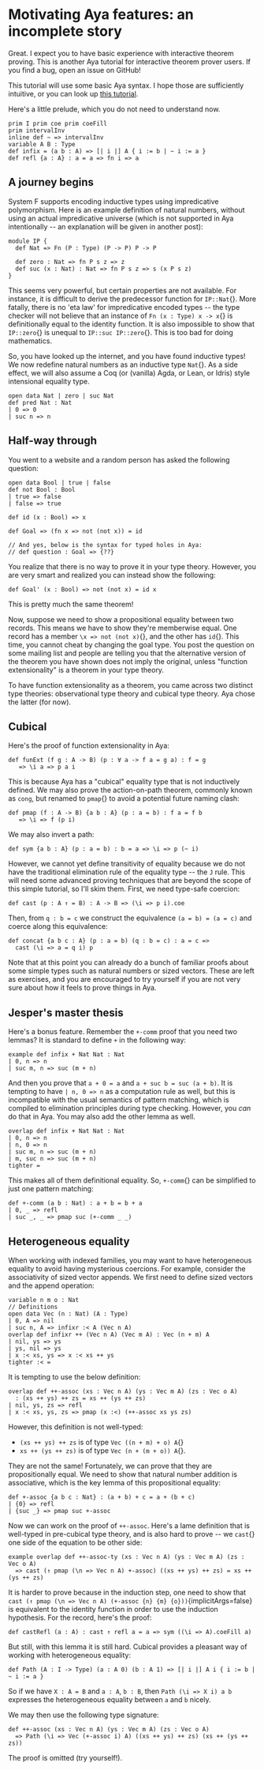 # Motivating Aya features: an incomplete story

Great. I expect you to have basic experience with interactive theorem proving.
This is another Aya tutorial for interactive theorem prover users.
If you find a bug, open an issue on GitHub!

This tutorial will use some basic Aya syntax.
I hope those are sufficiently intuitive, or you can look up [this tutorial](haskeller-tutorial).

Here's a little prelude, which you do not need to understand now.

```aya
prim I prim coe prim coeFill
prim intervalInv
inline def ~ => intervalInv
variable A B : Type
def infix = (a b : A) => [| i |] A { i := b | ~ i := a }
def refl {a : A} : a = a => fn i => a
```

## A journey begins

System F supports encoding inductive types using impredicative polymorphism.
Here is an example definition of natural numbers, without using an actual impredicative
universe (which is not supported in Aya intentionally -- an explanation will be given in another post):

```aya
module IP {
  def Nat => Fn (P : Type) (P -> P) P -> P

  def zero : Nat => fn P s z => z
  def suc (x : Nat) : Nat => fn P s z => s (x P s z)
}
```

This seems very powerful, but certain properties are not available.
For instance, it is difficult to derive the predecessor function for `IP::Nat`{}.
More fatally, there is no 'eta law' for impredicative encoded types --
the type checker will not believe that an instance of `Fn (x : Type) x -> x`{}
is definitionally equal to the identity function.
It is also impossible to show that `IP::zero`{} is unequal to `IP::suc IP::zero`{}.
This is too bad for doing mathematics.

So, you have looked up the internet, and you have found inductive types!
We now redefine natural numbers as an inductive type `Nat`{}. As a side effect,
we will also assume a Coq (or (vanilla) Agda, or Lean, or Idris) style intensional equality type.

```aya
open data Nat | zero | suc Nat
def pred Nat : Nat
| 0 => 0
| suc n => n
```

## Half-way through

You went to a website and a random person has asked the following question:

```aya
open data Bool | true | false
def not Bool : Bool
| true => false
| false => true

def id (x : Bool) => x

def Goal => (fn x => not (not x)) = id

// And yes, below is the syntax for typed holes in Aya:
// def question : Goal => {??}
```

You realize that there is no way to prove it in your type theory.
However, you are very smart and realized you can instead show the following:

```aya
def Goal' (x : Bool) => not (not x) = id x
```

This is pretty much the same theorem!

Now, suppose we need to show a propositional equality between two records.
This means we have to show they're memberwise equal.
One record has a member `\x => not (not x)`{}, and the other has `id`{}.
This time, you cannot cheat by changing the goal type.
You post the question on some mailing list and people are telling you that
the alternative version of the theorem you have shown does not imply the
original, unless "function extensionality" is a theorem in your type theory.

To have function extensionality as a theorem, you came across two distinct
type theories: observational type theory and cubical type theory.
Aya chose the latter (for now).

## Cubical

Here's the proof of function extensionality in Aya:

```aya
def funExt (f g : A -> B) (p : ∀ a -> f a = g a) : f = g
   => \i a => p a i
```

This is because Aya has a "cubical" equality type that is not inductively defined.
We may also prove the action-on-path theorem, commonly known as `cong`, but
renamed to `pmap`{} to avoid a potential future naming clash:

```aya
def pmap (f : A -> B) {a b : A} (p : a = b) : f a = f b
   => \i => f (p i)
```

We may also invert a path:

```aya
def sym {a b : A} (p : a = b) : b = a => \i => p (~ i)
```

However, we cannot yet define transitivity of equality because we do not have the
traditional elimination rule of the equality type -- the `J` rule.
This will need some advanced proving techniques that are beyond the scope of this
simple tutorial, so I'll skim them. First, we need type-safe coercion:

```aya
def cast (p : A ↑ = B) : A -> B => (\i => p i).coe
```

Then, from `q : b = c` we construct the equivalence `(a = b) = (a = c)`
and coerce along this equivalence:

```aya
def concat {a b c : A} (p : a = b) (q : b = c) : a = c =>
  cast (\i => a = q i) p
```

Note that at this point you can already do a bunch of familiar proofs about
some simple types such as natural numbers or sized vectors.
These are left as exercises, and you are encouraged to try yourself if you are not
very sure about how it feels to prove things in Aya.

## Jesper's master thesis

Here's a bonus feature.
Remember the `+-comm` proof that you need two lemmas?
It is standard to define `+` in the following way:

```aya
example def infix + Nat Nat : Nat
| 0, n => n
| suc m, n => suc (m + n)
```

And then you prove that `a + 0 = a` and `a + suc b = suc (a + b)`.
It is tempting to have `| n, 0 => n` as a computation rule as well,
but this is incompatible with the usual semantics of pattern matching,
which is compiled to elimination principles during type checking.
However, you _can_ do that in Aya. You may also add the other lemma as well.

```aya
overlap def infix + Nat Nat : Nat
| 0, n => n
| n, 0 => n
| suc m, n => suc (m + n)
| m, suc n => suc (m + n)
tighter =
```

This makes all of them definitional equality.
So, `+-comm`{} can be simplified to just one pattern matching:

```aya
def +-comm (a b : Nat) : a + b = b + a
| 0, _ => refl
| suc _, _ => pmap suc (+-comm _ _)
```

## Heterogeneous equality

When working with indexed families, you may want to have heterogeneous equality
to avoid having mysterious coercions.
For example, consider the associativity of sized vector appends.
We first need to define sized vectors and the append operation:

```aya
variable n m o : Nat
// Definitions
open data Vec (n : Nat) (A : Type)
| 0, A => nil
| suc n, A => infixr :< A (Vec n A)
overlap def infixr ++ (Vec n A) (Vec m A) : Vec (n + m) A
| nil, ys => ys
| ys, nil => ys
| x :< xs, ys => x :< xs ++ ys
tighter :< =
```

It is tempting to use the below definition:

```
overlap def ++-assoc (xs : Vec n A) (ys : Vec m A) (zs : Vec o A)
  : (xs ++ ys) ++ zs = xs ++ (ys ++ zs)
| nil, ys, zs => refl
| x :< xs, ys, zs => pmap (x :<) (++-assoc xs ys zs)
```

However, this definition is not well-typed:

+ `(xs ++ ys) ++ zs` is of type `Vec ((n + m) + o) A`{}
+ `xs ++ (ys ++ zs)` is of type `Vec (n + (m + o)) A`{}.

They are not the same!
Fortunately, we can prove that they are propositionally equal.
We need to show that natural number addition is associative,
which is the key lemma of this propositional equality:

```aya
def +-assoc {a b c : Nat} : (a + b) + c = a + (b + c)
| {0} => refl
| {suc _} => pmap suc +-assoc
```

Now we can work on the proof of `++-assoc`.
Here's a lame definition that is well-typed in pre-cubical type theory,
and is also hard to prove -- we `cast`{} one side of the equation to be other side:

```aya
example overlap def ++-assoc-ty (xs : Vec n A) (ys : Vec m A) (zs : Vec o A)
  => cast (↑ pmap (\n => Vec n A) +-assoc) ((xs ++ ys) ++ zs) = xs ++ (ys ++ zs)
```

It is harder to prove because in the induction step, one need to show that
`cast (↑ pmap (\n => Vec n A) (+-assoc {n} {m} {o}))`{implicitArgs=false}
is equivalent to the identity function in order to use the induction hypothesis.
For the record, here's the proof:

```aya
def castRefl (a : A) : cast ↑ refl a = a => sym ((\i => A).coeFill a)
```

But still, with this lemma it is still hard.
Cubical provides a pleasant way of working with heterogeneous equality:

```aya
def Path (A : I -> Type) (a : A 0) (b : A 1) => [| i |] A i { i := b | ~ i := a }
```

So if we have `X : A = B` and `a : A`, `b : B`, then `Path (\i => X i) a b` expresses the heterogeneous
equality between `a` and `b` nicely.

We may then use the following type signature:

```aya
def ++-assoc (xs : Vec n A) (ys : Vec m A) (zs : Vec o A)
  => Path (\i => Vec (+-assoc i) A) ((xs ++ ys) ++ zs) (xs ++ (ys ++ zs))
```

The proof is omitted (try yourself!).
